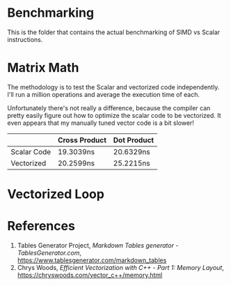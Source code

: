 # Benchmarking 
This is the folder that contains the actual benchmarking of SIMD vs Scalar instructions. 

# Matrix Math

The methodology is to test the Scalar and vectorized code independently. I'll run a million operations and average the execution time of each.

Unfortunately there's not really a difference, because the compiler can pretty easily figure out how to optimize the scalar code to be vectorized. It even appears that my manually tuned vector code is a bit slower!

|             | Cross Product | Dot Product |
|-------------|---------------|-------------|
| Scalar Code | 19.3039ns     | 20.6329ns   |
| Vectorized  | 20.2599ns     | 25.2215ns   |

# Vectorized Loop

# References
1. Tables Generator Project, _Markdown Tables generator - TablesGenerator.com_, https://www.tablesgenerator.com/markdown_tables
2. Chrys Woods, _Efficient Vectorization with C++ - Part 1: Memory Layout_, https://chryswoods.com/vector_c++/memory.html